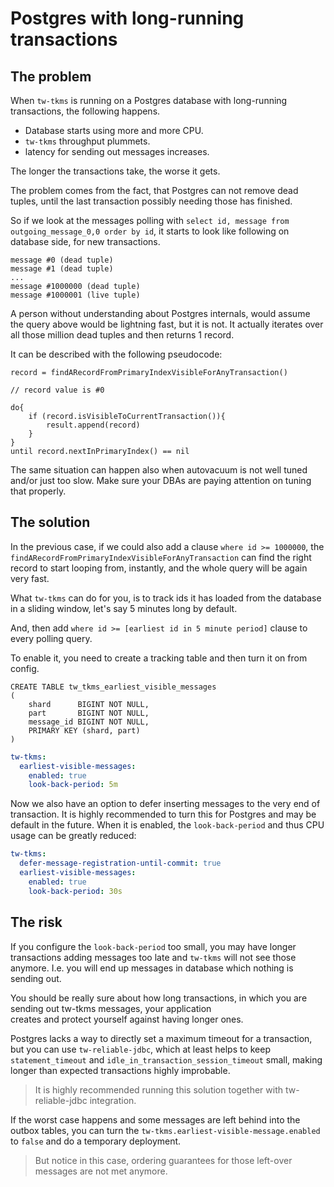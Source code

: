 # Postgres with long-running transactions

## The problem

When `tw-tkms` is running on a Postgres database with long-running transactions, the following happens.

- Database starts using more and more CPU.
- `tw-tkms` throughput plummets.
- latency for sending out messages increases.

The longer the transactions take, the worse it gets.

The problem comes from the fact, that Postgres can not remove dead tuples, until the last transaction possibly needing those has finished.

So if we look at the messages polling with `select id, message from outgoing_message_0,0 order by id`, it starts to look
like following on database side, for new transactions.

```
message #0 (dead tuple)
message #1 (dead tuple)
...
message #1000000 (dead tuple)
message #1000001 (live tuple)
```

A person without understanding about Postgres internals, would assume the query above would be lightning fast, but it is not. It actually iterates
over all those million dead tuples and then returns 1 record.

It can be described with the following pseudocode:

```
record = findARecordFromPrimaryIndexVisibleForAnyTransaction()

// record value is #0

do{
    if (record.isVisibleToCurrentTransaction()){
        result.append(record)
    }
}
until record.nextInPrimaryIndex() == nil
```

The same situation can happen also when autovacuum is not well tuned and/or just too slow. Make sure your DBAs are paying attention on tuning that
properly.

## The solution

In the previous case, if we could also add a clause `where id >= 1000000`, the `findARecordFromPrimaryIndexVisibleForAnyTransaction`
can find the right record to start looping from, instantly, and the whole query will be again very fast.

What `tw-tkms` can do for you, is to track ids it has loaded from the database in a sliding window, let's say 5 minutes long by default.

And, then add `where id >= [earliest id in 5 minute period]` clause to every polling query.

To enable it, you need to create a tracking table and then turn it on from config.

```postgresql
CREATE TABLE tw_tkms_earliest_visible_messages
(
    shard      BIGINT NOT NULL,
    part       BIGINT NOT NULL,
    message_id BIGINT NOT NULL,
    PRIMARY KEY (shard, part)
) 
```

```yaml
tw-tkms:
  earliest-visible-messages:
    enabled: true
    look-back-period: 5m
```

Now we also have an option to defer inserting messages to the very end of transaction.
It is highly recommended to turn this for Postgres and may be default in the future.
When it is enabled, the `look-back-period` and thus CPU usage can be greatly reduced: 

```yaml
tw-tkms:
  defer-message-registration-until-commit: true
  earliest-visible-messages:
    enabled: true
    look-back-period: 30s
```

## The risk

If you configure the `look-back-period` too small, you may have longer transactions adding messages too late and
`tw-tkms` will not see those anymore. I.e. you will end up messages in database which nothing is sending out.

You should be really sure about how long transactions, in which you are sending out tw-tkms messages, your application  
creates and protect yourself against having longer ones. 

Postgres lacks a way to directly set a maximum timeout for a transaction, but you can use `tw-reliable-jdbc`, which
at least helps to keep `statement_timeout` and `idle_in_transaction_session_timeout` small, making longer than expected
transactions highly improbable.

> It is highly recommended running this solution together with tw-reliable-jdbc integration.

If the worst case happens and some messages are left behind into the outbox tables, you can turn the
`tw-tkms.earliest-visible-message.enabled` to `false` and do a temporary deployment. 

> But notice in this case, ordering guarantees for those left-over messages are not met anymore.
